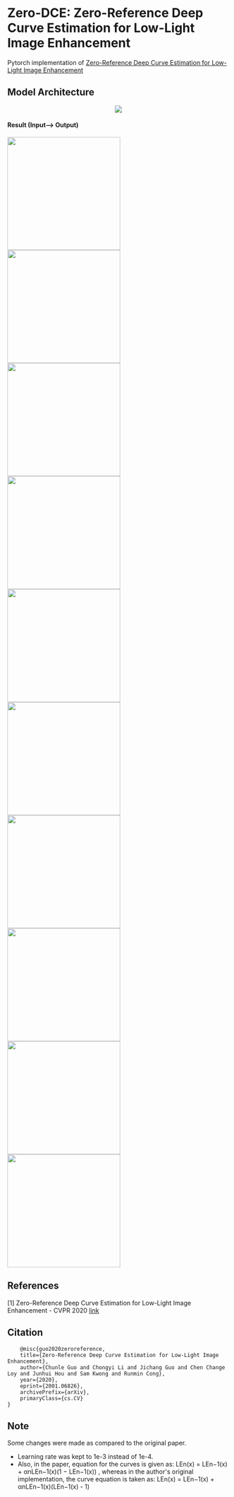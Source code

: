 # Zero-DCE: Zero-Reference Deep Curve Estimation for Low-Light Image Enhancement
Pytorch implementation of [Zero-Reference Deep Curve Estimation for Low-Light Image Enhancement](https://openaccess.thecvf.com/content_CVPR_2020/papers/Guo_Zero-Reference_Deep_Curve_Estimation_for_Low-Light_Image_Enhancement_CVPR_2020_paper.pdf)

## Model Architecture

<p align="center">
<img src="https://github.com/talha1503/Zero-DCE/blob/master/assets/model_architecture.png">
</p>


#### Result (Input--> Output)

<img src="https://github.com/talha1503/Zero-DCE/blob/master/assets/results/2_input.bmp" width="256" height="256">  <img src="https://github.com/talha1503/Zero-DCE/blob/master/assets/results/2_output.bmp" width="256" height="256"> <br>
<img src="https://github.com/talha1503/Zero-DCE/blob/master/assets/results/5_input.bmp" width="256" height="256">  <img src="https://github.com/talha1503/Zero-DCE/blob/master/assets/results/5_output.bmp" width="256" height="256"> <br>
<img src="https://github.com/talha1503/Zero-DCE/blob/master/assets/results/6_input.bmp" width="256" height="256">  <img src="https://github.com/talha1503/Zero-DCE/blob/master/assets/results/6_output.bmp" width="256" height="256"> <br>
<img src="https://github.com/talha1503/Zero-DCE/blob/master/assets/results/8_input.bmp" width="256" height="256">  <img src="https://github.com/talha1503/Zero-DCE/blob/master/assets/results/8_output.bmp" width="256" height="256"> <br>
<img src="https://github.com/talha1503/Zero-DCE/blob/master/assets/results/10_input.bmp" width="256" height="256">  <img src="https://github.com/talha1503/Zero-DCE/blob/master/assets/results/10_output.bmp" width="256" height="256"> <br>


## References
[1] Zero-Reference Deep Curve Estimation for Low-Light Image Enhancement - CVPR 2020 [link](https://openaccess.thecvf.com/content_CVPR_2020/papers/Guo_Zero-Reference_Deep_Curve_Estimation_for_Low-Light_Image_Enhancement_CVPR_2020_paper.pdf)


## Citation
```
    @misc{guo2020zeroreference,
    title={Zero-Reference Deep Curve Estimation for Low-Light Image Enhancement},
    author={Chunle Guo and Chongyi Li and Jichang Guo and Chen Change Loy and Junhui Hou and Sam Kwong and Runmin Cong},
    year={2020},
    eprint={2001.06826},
    archivePrefix={arXiv},
    primaryClass={cs.CV}
}
```

## Note
Some changes were made as compared to the original paper.
<ul>
<li>
Learning rate was kept to 1e-3 instead of 1e-4.
</li>
<li>
Also, in the paper, equation for the curves is given as: LEn(x) = LEn−1(x) + αnLEn−1(x)(1 − LEn−1(x)) , whereas in the author's original implementation, the curve equation is taken as: LEn(x) = LEn−1(x) + αnLEn−1(x)(LEn−1(x) - 1)
</li>
</ul>
